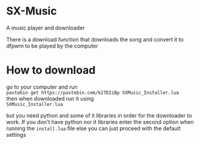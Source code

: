 # SX-Music

A music player and downloader

There is a download function that downloads the song and convert it to dfpwm to be played by the computer

# How to download
go to your computer and run<br>
`pastebin get https://pastebin.com/k27D2iBp SXMusic_Installer.lua`<br>
then when downloaded run it using<br>
`SXMusic_Installer.lua`

but you need python and some of it libraries in order for the downloader to work.
If you don't have python nor it libraries enter the second option when running the ```install.lua``` file
else you can just proceed with the default settings